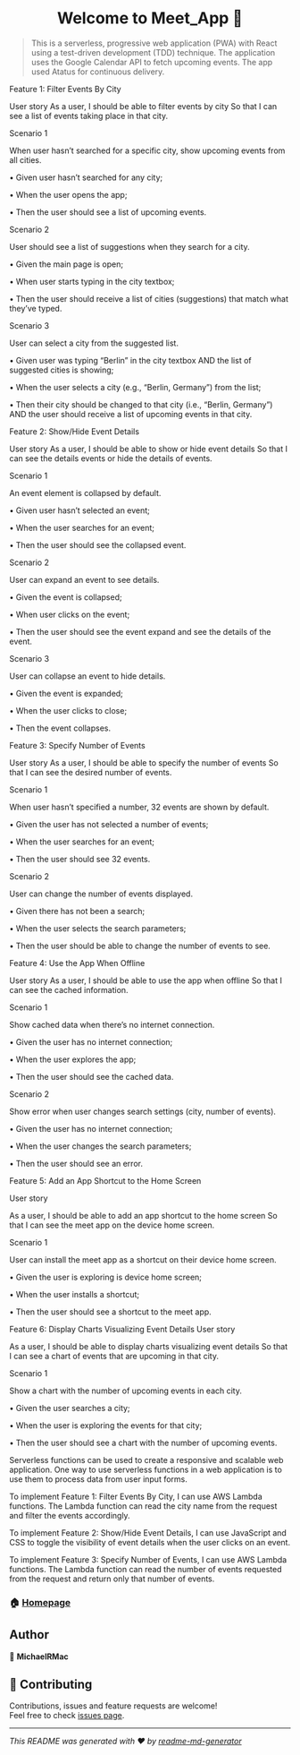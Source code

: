 <h1 align="center">Welcome to Meet_App 👋</h1>

> This is a serverless, progressive web application (PWA) with React using a
> test-driven development (TDD) technique. The application uses the Google
> Calendar API to fetch upcoming events.
> The app used Atatus for continuous delivery.

<p>
Feature 1: Filter Events By City

User story
As a user,
I should be able to filter events by city
So that I can see a list of events taking place in that city.

Scenario 1

When user hasn’t searched for a specific city, show upcoming events from all cities.

• Given user hasn’t searched for any city;

• When the user opens the app;

• Then the user should see a list of upcoming events.

Scenario 2

User should see a list of suggestions when they search for a city.

• Given the main page is open;

• When user starts typing in the city textbox;

• Then the user should receive a list of cities (suggestions) that match what they’ve typed.

Scenario 3

User can select a city from the suggested list.

• Given user was typing “Berlin” in the city textbox AND the list of suggested cities is showing;

• When the user selects a city (e.g., “Berlin, Germany”) from the list;

• Then their city should be changed to that city (i.e., “Berlin, Germany”) AND the user should receive a list of upcoming events in that city.

Feature 2: Show/Hide Event Details

User story
As a user,
I should be able to show or hide event details
So that I can see the details events or hide the details of events.

Scenario 1

An event element is collapsed by default.

• Given user hasn’t selected an event;

• When the user searches for an event;

• Then the user should see the collapsed event.

Scenario 2

User can expand an event to see details.

• Given the event is collapsed;

• When user clicks on the event;

• Then the user should see the event expand and see the details of the event.

Scenario 3

User can collapse an event to hide details.

• Given the event is expanded;

• When the user clicks to close;

• Then the event collapses.

Feature 3: Specify Number of Events

User story
As a user,
I should be able to specify the number of events
So that I can see the desired number of events.

Scenario 1

When user hasn’t specified a number, 32 events are shown by default.

• Given the user has not selected a number of events;

• When the user searches for an event;

• Then the user should see 32 events.

Scenario 2

User can change the number of events displayed.

• Given there has not been a search;

• When the user selects the search parameters;

• Then the user should be able to change the number of events to see.

Feature 4: Use the App When Offline

User story
As a user,
I should be able to use the app when offline
So that I can see the cached information.

Scenario 1

Show cached data when there’s no internet connection.

• Given the user has no internet connection;

• When the user explores the app;

• Then the user should see the cached data.

Scenario 2

Show error when user changes search settings (city, number of events).

• Given the user has no internet connection;

• When the user changes the search parameters;

• Then the user should see an error.

Feature 5: Add an App Shortcut to the Home Screen

User story

As a user,
I should be able to add an app shortcut to the home screen
So that I can see the meet app on the device home screen.

Scenario 1

User can install the meet app as a shortcut on their device home screen.

• Given the user is exploring is device home screen;

• When the user installs a shortcut;

• Then the user should see a shortcut to the meet app.

Feature 6: Display Charts Visualizing Event Details
User story

As a user,
I should be able to display charts visualizing event details
So that I can see a chart of events that are upcoming in that city.

Scenario 1

Show a chart with the number of upcoming events in each city.

• Given the user searches a city;

• When the user is exploring the events for that city;

• Then the user should see a chart with the number of upcoming events.

Serverless functions can be used to create a responsive and scalable web application. One way to use serverless functions in a web application is to use them to process data from user input forms.

To implement Feature 1: Filter Events By City, I can use AWS Lambda functions. The Lambda function can read the city name from the request and filter the events accordingly.

To implement Feature 2: Show/Hide Event Details, I can use JavaScript and CSS to toggle the visibility of event details when the user clicks on an event.

To implement Feature 3: Specify Number of Events, I can use AWS Lambda functions. The Lambda function can read the number of events requested from the request and return only that number of events.

</p>

### 🏠 [Homepage](https://Michael-R-Mac.github.io/Meet_app)

## Author

👤 **MichaelRMac**

## 🤝 Contributing

Contributions, issues and feature requests are welcome!<br />Feel free to check [issues page](https://github.com/Michael-R-Mac/Meet_app).

---

_This README was generated with ❤️ by [readme-md-generator](https://github.com/kefranabg/readme-md-generator)_
